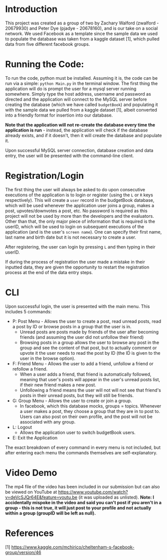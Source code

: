 # Introduction #
This project was created as a group of two by Zachary Walford (zwalford - 20679930) and Peter Dye (pjadye - 20678160), and is our take on a social network. We used Facebook as a template since the sample data we used to populate the database was taken from a kaggle dataset [1], which pulled data from five different facebook groups. 

# Running the Code: #
To run the code, python must be installed. Assuming it is, the code can be run via a simple: `python Main.py` in the terminal window. The first thing the application will do is prompt the user for a mysql server running somewhere. Simply type the host address, username and password as directed and the application will connect to the MySQL server before creating the database (which we have called `budgetBook`) and populating it with the sample data we pulled from a kaggle dataset [1], albeit converted into a friendly format for insertion into our database. 

**Note that the application will not re-create the database every time the application is run** - instead, the application will check if the database already exists, and if it doesn't, then it will create the database and populate it.

Upon successful MySQL server connection, database creation and data entry, the user will be presented with the command-line client.

# Registration/Login #
The first thing the user will always be asked to do upon consecutive executions of the application is to login or register (using the `L` or `R` keys respectively). This will create a `user` record in the budgetBook database, which will be used whenever the application user joins a group, makes a post, upvotes/downvotes a post, etc. No password is required as this project will not be used by more than the developers and the evaluators. Other than that, the only major piece of information that is required is the userID, which will be used to login on subsequent executions of the application (and is the user's `screen name`). One can specify their first name, last name and birth date but it is not necessary to create a user.

After registering, the user can login by pressing `L` and then typing in their userID.

If during the process of registration the user made a mistake in their inputted data, they are given the opportunity to restart the registration process at the end of the data entry steps.

# CLI #
Upon successful login, the user is presented with the main menu. This includes 5 commands:
* P: Post Menu - Allows the user to create a post, read unread posts, read a post by ID or browse posts in a group that the user is in.
    * Unread posts are posts made by friends of the user after becoming friends (and assuming the user did not unfollow their friend)
    * Browsing posts in a group allows the user to browse any post in the group and see the content of that post, but to actually comment or upvote it the user needs to read the post by ID (the ID is given to the user in the browse option).
* F: Friend Menu - Allows the user to add a friend, unfollow a friend or refollow a friend.
    * When a user adds a friend, that friend is automatically followed, meaning that user's posts will appear in the user's unread posts list, if their new friend makes a new post.
    * Unfollowing a friend means the user will not will not see that friend's posts in their unread posts, but they will still be friends.
* G: Group Menu - Allows the user to create or join a group.
    * In facebook, which this database mocks, groups = topics. Whenever a user makes a post, they choose a group that they are in to post to. Users can also post on their own profile, and the post will not be associated with any group.
* L: Logout
    * Allows the application user to switch budgetBook users.
* E: Exit the Application

The exact breakdown of every command in every menu is not included, but after entering each menu the commands themselves are self-explanatory.

# Video Demo #
The mp4 file of the video has been included in our submission but can also be viewed on YouTube at https://www.youtube.com/watch?v=deVcSJQr64E&feature=youtu.be (it was uploaded as unlisted). 
**Note: I accidentally mispoke in the video and said you can't post if you aren't in a group - this is not true, it will just post to your profile and not actually within a group (groupID will be left as null).**

# References #
[1] https://www.kaggle.com/mchirico/cheltenham-s-facebook-group/version/46
